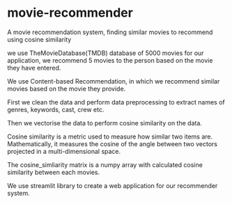 # movie-recommender
A movie recommendation system, finding similar movies to recommend using cosine similarity

we use TheMovieDatabase(TMDB) database of 5000 movies for our application, we recommend 5 movies to the person based on the movie they have entered.

We use Content-based Recommendation, in which we recommend similar movies based on the movie they provide.

First we clean the data and perform data preprocessing to extract names of genres, keywords, cast, crew etc. 

Then we vectorise the data to perform cosine similarity on the data.

Cosine similarity is a metric used to measure how similar two items are. Mathematically, it measures the cosine of the angle between two vectors projected in a multi-dimensional space.

The cosine_simliarity matrix is a numpy array with calculated cosine similarity between each movies.

We use streamlit library to create a web application for our recommender system.

